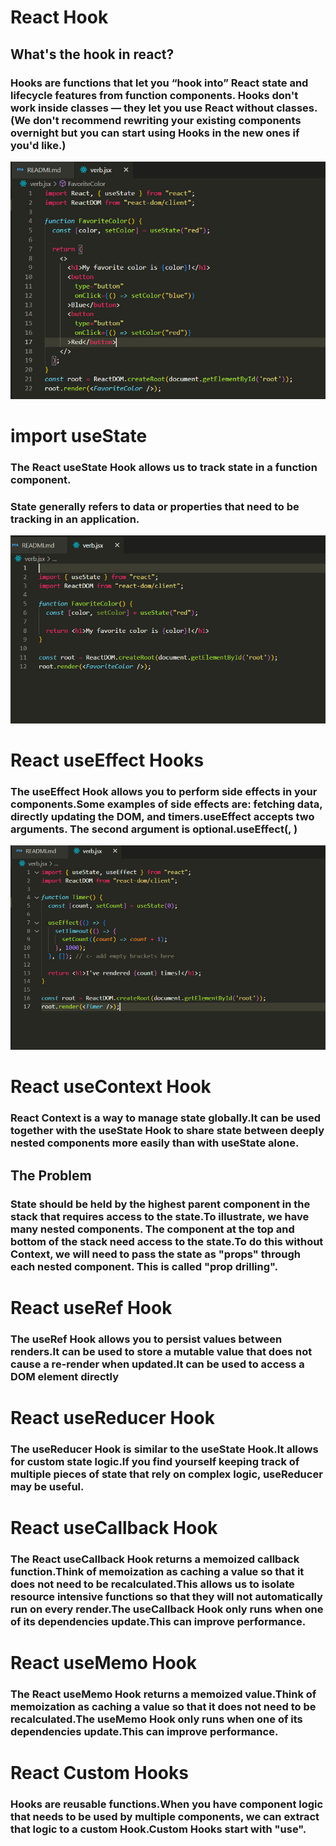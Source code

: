 # React Hook
## What's the hook in react?
### Hooks are functions that let you “hook into” React state and lifecycle features from function components. Hooks don't work inside classes — they let you use React without classes. (We don't recommend rewriting your existing components overnight but you can start using Hooks in the new ones if you'd like.)
![](./hook.jpg)


# import useState
### The React useState Hook allows us to track state in a function component.
### State generally refers to data or properties that need to be tracking in an application.
![](./UseState.jpg)


# React useEffect Hooks
### The useEffect Hook allows you to perform side effects in your components.Some examples of side effects are: fetching data, directly updating the DOM, and timers.useEffect accepts two arguments. The second argument is optional.useEffect(<function>, <dependency>)
![](./UseEffect.jpg)


# React useContext Hook
### React Context is a way to manage state globally.It can be used together with the useState Hook to share state between deeply nested components more easily than with useState alone.
## The Problem
### State should be held by the highest parent component in the stack that requires access to the state.To illustrate, we have many nested components. The component at the top and bottom of the stack need access to the state.To do this without Context, we will need to pass the state as "props" through each nested component. This is called "prop drilling".



# React useRef Hook
### The useRef Hook allows you to persist values between renders.It can be used to store a mutable value that does not cause a re-render when updated.It can be used to access a DOM element directly


# React useReducer Hook
### The useReducer Hook is similar to the useState Hook.It allows for custom state logic.If you find yourself keeping track of multiple pieces of state that rely on complex logic, useReducer may be useful.


# React useCallback Hook
### The React useCallback Hook returns a memoized callback function.Think of memoization as caching a value so that it does not need to be recalculated.This allows us to isolate resource intensive functions so that they will not automatically run on every render.The useCallback Hook only runs when one of its dependencies update.This can improve performance.


# React useMemo Hook
### The React useMemo Hook returns a memoized value.Think of memoization as caching a value so that it does not need to be recalculated.The useMemo Hook only runs when one of its dependencies update.This can improve performance.


# React Custom Hooks
### Hooks are reusable functions.When you have component logic that needs to be used by multiple components, we can extract that logic to a custom Hook.Custom Hooks start with "use". 